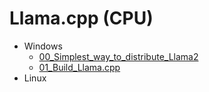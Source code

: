 # Llama.cpp (CPU)

- Windows
  - [00_Simplest_way_to_distribute_Llama2](./00_Simplest_way_to_distribute_Llama2.md)
  - [01_Build_Llama.cpp](./01_Build_Llama.cpp.md)
- Linux